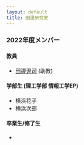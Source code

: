 ```yaml
---
layout: default
title: 田邊研究室
---
```


### 2022年度メンバー

#### 教員

- [田邊遼司](https://ryojitanabe.github.io/index-j) (助教)

#### 学部生 (理工学部 情報工学EP)

- 横浜花子
- 横浜次郎

#### 卒業生/修了生

- 

